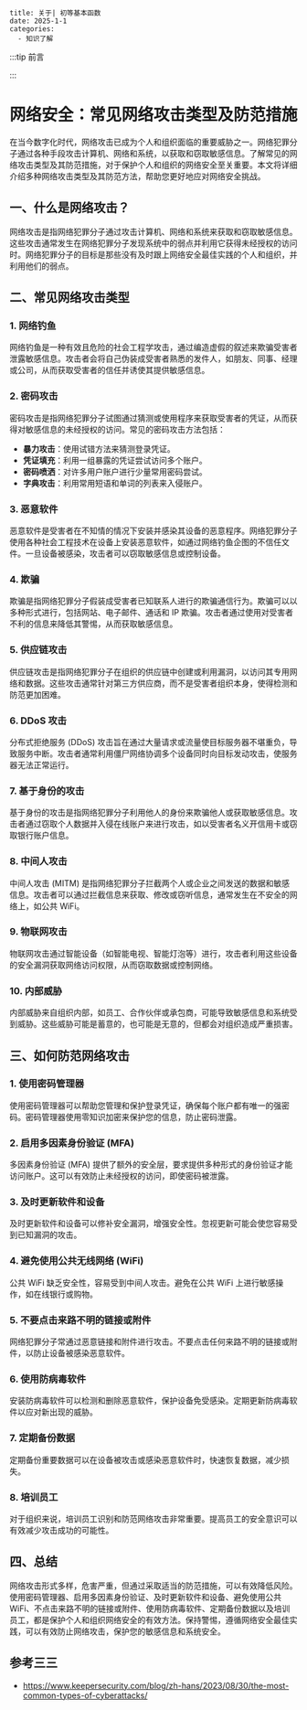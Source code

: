```
title: 关于| 初等基本函数
date: 2025-1-1
categories: 
  - 知识了解
```

:::tip 前言



:::

# 网络安全：常见网络攻击类型及防范措施

在当今数字化时代，网络攻击已成为个人和组织面临的重要威胁之一。网络犯罪分子通过各种手段攻击计算机、网络和系统，以获取和窃取敏感信息。了解常见的网络攻击类型及其防范措施，对于保护个人和组织的网络安全至关重要。本文将详细介绍多种网络攻击类型及其防范方法，帮助您更好地应对网络安全挑战。

## 一、什么是网络攻击？

网络攻击是指网络犯罪分子通过攻击计算机、网络和系统来获取和窃取敏感信息。这些攻击通常发生在网络犯罪分子发现系统中的弱点并利用它获得未经授权的访问时。网络犯罪分子的目标是那些没有及时跟上网络安全最佳实践的个人和组织，并利用他们的弱点。

## 二、常见网络攻击类型

### 1. 网络钓鱼

网络钓鱼是一种有效且危险的社会工程学攻击，通过编造虚假的叙述来欺骗受害者泄露敏感信息。攻击者会将自己伪装成受害者熟悉的发件人，如朋友、同事、经理或公司，从而获取受害者的信任并诱使其提供敏感信息。

### 2. 密码攻击

密码攻击是指网络犯罪分子试图通过猜测或使用程序来获取受害者的凭证，从而获得对敏感信息的未经授权的访问。常见的密码攻击方法包括：

- **暴力攻击**：使用试错方法来猜测登录凭证。
- **凭证填充**：利用一组暴露的凭证尝试访问多个账户。
- **密码喷洒**：对许多用户账户进行少量常用密码尝试。
- **字典攻击**：利用常用短语和单词的列表来入侵账户。

### 3. 恶意软件

恶意软件是受害者在不知情的情况下安装并感染其设备的恶意程序。网络犯罪分子使用各种社会工程技术在设备上安装恶意软件，如通过网络钓鱼企图的不信任文件。一旦设备被感染，攻击者可以窃取敏感信息或控制设备。

### 4. 欺骗

欺骗是指网络犯罪分子假装成受害者已知联系人进行的欺骗通信行为。欺骗可以以多种形式进行，包括网站、电子邮件、通话和 IP 欺骗。攻击者通过使用对受害者不利的信息来降低其警惕，从而获取敏感信息。

### 5. 供应链攻击

供应链攻击是指网络犯罪分子在组织的供应链中创建或利用漏洞，以访问其专用网络和数据。这些攻击通常针对第三方供应商，而不是受害者组织本身，使得检测和防范更加困难。

### 6. DDoS 攻击

分布式拒绝服务 (DDoS) 攻击旨在通过大量请求或流量使目标服务器不堪重负，导致服务中断。攻击者通常利用僵尸网络协调多个设备同时向目标发动攻击，使服务器无法正常运行。

### 7. 基于身份的攻击

基于身份的攻击是指网络犯罪分子利用他人的身份来欺骗他人或获取敏感信息。攻击者通过窃取个人数据并入侵在线账户来进行攻击，如以受害者名义开信用卡或窃取银行账户信息。

### 8. 中间人攻击

中间人攻击 (MITM) 是指网络犯罪分子拦截两个人或企业之间发送的数据和敏感信息。攻击者可以通过拦截信息来获取、修改或窃听信息，通常发生在不安全的网络上，如公共 WiFi。

### 9. 物联网攻击

物联网攻击通过智能设备（如智能电视、智能灯泡等）进行，攻击者利用这些设备的安全漏洞获取网络访问权限，从而窃取数据或控制网络。

### 10. 内部威胁

内部威胁来自组织内部，如员工、合作伙伴或承包商，可能导致敏感信息和系统受到威胁。这些威胁可能是蓄意的，也可能是无意的，但都会对组织造成严重损害。

## 三、如何防范网络攻击

### 1. 使用密码管理器

使用密码管理器可以帮助您管理和保护登录凭证，确保每个账户都有唯一的强密码。密码管理器使用零知识加密来保护您的信息，防止密码泄露。

### 2. 启用多因素身份验证 (MFA)

多因素身份验证 (MFA) 提供了额外的安全层，要求提供多种形式的身份验证才能访问账户。这可以有效防止未经授权的访问，即使密码被泄露。

### 3. 及时更新软件和设备

及时更新软件和设备可以修补安全漏洞，增强安全性。忽视更新可能会使您容易受到已知漏洞的攻击。

### 4. 避免使用公共无线网络 (WiFi)

公共 WiFi 缺乏安全性，容易受到中间人攻击。避免在公共 WiFi 上进行敏感操作，如在线银行或购物。

### 5. 不要点击来路不明的链接或附件

网络犯罪分子常通过恶意链接和附件进行攻击。不要点击任何来路不明的链接或附件，以防止设备被感染恶意软件。

### 6. 使用防病毒软件

安装防病毒软件可以检测和删除恶意软件，保护设备免受感染。定期更新防病毒软件以应对新出现的威胁。

### 7. 定期备份数据

定期备份重要数据可以在设备被攻击或感染恶意软件时，快速恢复数据，减少损失。

### 8. 培训员工

对于组织来说，培训员工识别和防范网络攻击非常重要。提高员工的安全意识可以有效减少攻击成功的可能性。

## 四、总结

网络攻击形式多样，危害严重，但通过采取适当的防范措施，可以有效降低风险。使用密码管理器、启用多因素身份验证、及时更新软件和设备、避免使用公共 WiFi、不点击来路不明的链接或附件、使用防病毒软件、定期备份数据以及培训员工，都是保护个人和组织网络安全的有效方法。保持警惕，遵循网络安全最佳实践，可以有效防止网络攻击，保护您的敏感信息和系统安全。



## 参考三三

- https://www.keepersecurity.com/blog/zh-hans/2023/08/30/the-most-common-types-of-cyberattacks/
